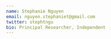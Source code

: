 ```yaml
---
name: Stephanie Nguyen
email: nguyen.stephaniet@gmail.com
twitter: stephtngu
bio: Principal Researcher, Independent
---
```


